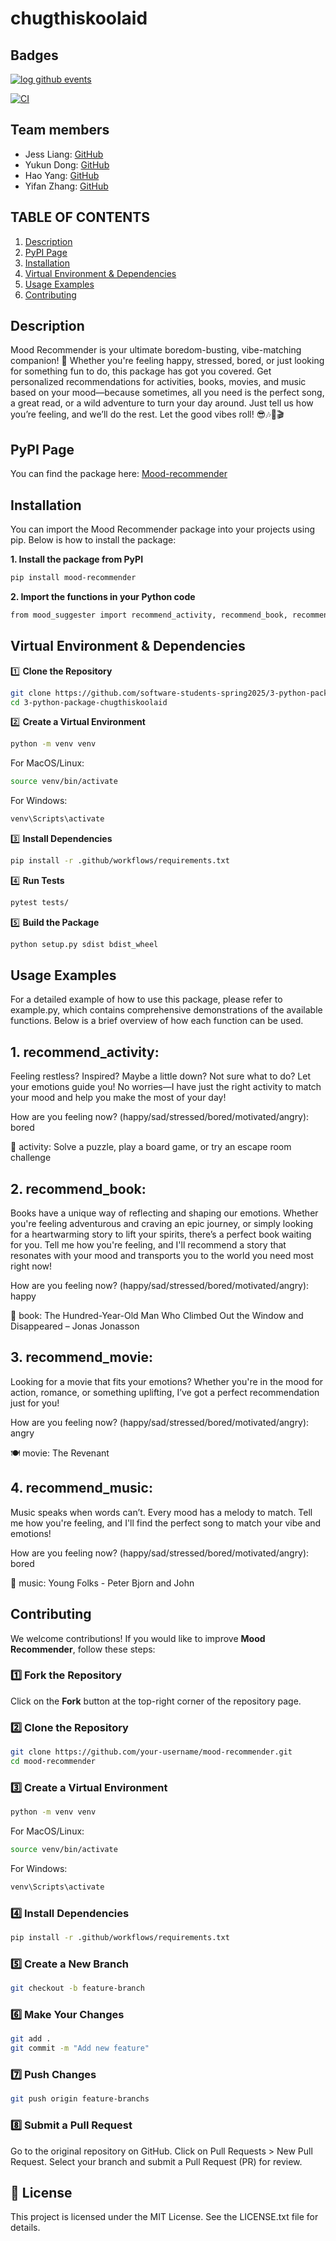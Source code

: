 # chugthiskoolaid

## Badges
[![log github events](https://github.com/software-students-spring2025/3-python-package-chugthiskoolaid/actions/workflows/event-logger.yml/badge.svg)](https://github.com/software-students-spring2025/3-python-package-chugthiskoolaid/actions/workflows/event-logger.yml)

[![CI](https://github.com/software-students-spring2025/3-python-package-chugthiskoolaid/actions/workflows/python-package.yml/badge.svg)](https://github.com/software-students-spring2025/3-python-package-chugthiskoolaid/actions/workflows/python-package.yml)

## Team members

- Jess Liang: [GitHub](https://github.com/jess-liang322)  
- Yukun Dong: [GitHub](https://github.com/abccdyk)  
- Hao Yang: [GitHub](https://github.com/Hao-Yang-Hao)  
- Yifan Zhang: [GitHub](https://github.com/YifanZZZZZZ)
  
## TABLE OF CONTENTS
1. [Description](#description)
2. [PyPI Page](#pypi-page)
3. [Installation](#installation)
4. [Virtual Environment & Dependencies](#virtual-environment--dependencies)
5. [Usage Examples](#usage-examples)
6. [Contributing](#contributing)

## Description
Mood Recommender is your ultimate boredom-busting, vibe-matching companion! 🎉
Whether you're feeling happy, stressed, bored, or just looking for something fun to do, this package has got you covered. 
Get personalized recommendations for activities, books, movies, and music based on your mood—because sometimes, all you need is the perfect song, a great read, or a wild adventure to turn your day around. 
Just tell us how you’re feeling, and we’ll do the rest. 
Let the good vibes roll! 😎🎶📖🎬

## PyPI Page
You can find the package here: [Mood-recommender](https://pypi.org/project/mood-recommender/)

## Installation

You can import the Mood Recommender package into your projects using pip. 
Below is how to install the package:

**1. Install the package from PyPI**
``` bash
pip install mood-recommender
```

**2. Import the functions in your Python code**
``` bash
from mood_suggester import recommend_activity, recommend_book, recommend_movie, recommend_music
```
## Virtual Environment & Dependencies

1️⃣ **Clone the Repository**
``` bash
git clone https://github.com/software-students-spring2025/3-python-package-chugthiskoolaid.git
cd 3-python-package-chugthiskoolaid
```

2️⃣ **Create a Virtual Environment**
``` bash
python -m venv venv
```
For MacOS/Linux:
```bash
source venv/bin/activate
```
For Windows:
```bash
venv\Scripts\activate
```

3️⃣ **Install Dependencies**
```bash
pip install -r .github/workflows/requirements.txt
```

4️⃣ **Run Tests**
```bash
pytest tests/
```

5️⃣ **Build the Package**
```bash
python setup.py sdist bdist_wheel
```

## Usage Examples
For a detailed example of how to use this package, please refer to example.py, which contains comprehensive demonstrations of the available functions. Below is a brief overview of how each function can be used.

## 1. recommend_activity:

Feeling restless?  Inspired?  Maybe a little down?  Not sure what to do? Let your emotions guide you! No worries—I have just the right activity to match your mood and help you make the most of your day!

How are you feeling now? (happy/sad/stressed/bored/motivated/angry): bored

🎉 activity: Solve a puzzle, play a board game, or try an escape room challenge

## 2. recommend_book:

Books have a unique way of reflecting and shaping our emotions.  Whether you're feeling adventurous and craving an epic journey, or simply looking for a heartwarming story to lift your spirits, there’s a perfect book waiting for you.  Tell me how you're feeling, and I'll recommend a story that resonates with your mood and transports you to the world you need most right now!

How are you feeling now? (happy/sad/stressed/bored/motivated/angry): happy

📖 book: The Hundred-Year-Old Man Who Climbed Out the Window and Disappeared – Jonas Jonasson

## 3. recommend_movie:

Looking for a movie that fits your emotions? Whether you're in the mood for action, romance, or something uplifting, I’ve got a perfect recommendation just for you!

How are you feeling now? (happy/sad/stressed/bored/motivated/angry): angry

🍽 movie: The Revenant

## 4. recommend_music:

Music speaks when words can’t. Every mood has a melody to match. Tell me how you're feeling, and I'll find the perfect song to match your vibe and emotions!

How are you feeling now? (happy/sad/stressed/bored/motivated/angry): bored

🎵 music: Young Folks - Peter Bjorn and John

## Contributing  

We welcome contributions! If you would like to improve **Mood Recommender**, follow these steps:  

### 1️⃣ Fork the Repository  
Click on the **Fork** button at the top-right corner of the repository page.  

### 2️⃣ Clone the Repository  
```bash
git clone https://github.com/your-username/mood-recommender.git
cd mood-recommender
```

### 3️⃣ Create a Virtual Environment
```bash
python -m venv venv
```
For MacOS/Linux:
```bash
source venv/bin/activate
```
For Windows:
```bash
venv\Scripts\activate
```

### 4️⃣ Install Dependencies
```bash
pip install -r .github/workflows/requirements.txt
```

### 5️⃣ Create a New Branch
```bash
git checkout -b feature-branch
```

### 6️⃣ Make Your Changes
```bash
git add .
git commit -m "Add new feature"
```
### 7️⃣ Push Changes
```bash
git push origin feature-branchs
```

### 8️⃣ Submit a Pull Request
Go to the original repository on GitHub.
Click on Pull Requests > New Pull Request.
Select your branch and submit a Pull Request (PR) for review.

## 📜 License
This project is licensed under the MIT License. See the LICENSE.txt file for details.

